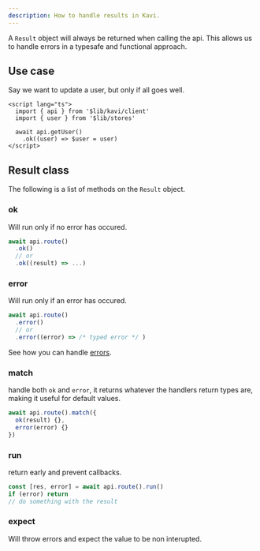 ```yaml
---
description: How to handle results in Kavi.
---
```


A `Result` object will always be returned when calling the api. This allows us to handle errors in a typesafe and functional approach.

## Use case
Say we want to update a user, but only if all goes well. 
```svelte file=+page.svelte
<script lang="ts">
  import { api } from '$lib/kavi/client'
  import { user } from '$lib/stores'

  await api.getUser()
    .ok((user) => $user = user)
</script>
```

## Result class
The following is a list of methods on the `Result` object.

### ok
Will run only if no error has occured.
```ts
await api.route()
  .ok()
  // or
  .ok((result) => ...)
```

### error
Will run only if an error has occured.
```ts
await api.route()
  .error()
  // or
  .error((error) => /* typed error */ )
```
See how you can handle [errors](/docs/handling-results/errors).

### match
handle both `ok` and `error`, it returns whatever the handlers return types are, making it useful for default values.
```ts
await api.route().match({
  ok(result) {},
  error(error) {}
})
```

### run
return early and prevent callbacks.
```ts
const [res, error] = await api.route().run()
if (error) return
// do something with the result
```

### expect
Will throw errors and expect the value to be non interupted.